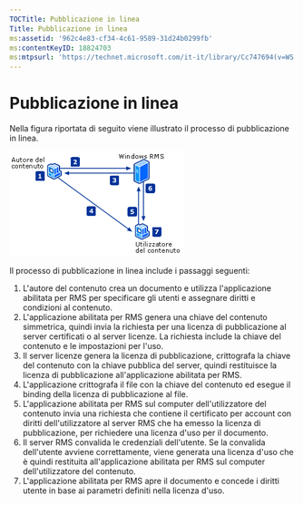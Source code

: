 ```yaml
---
TOCTitle: Pubblicazione in linea
Title: Pubblicazione in linea
ms:assetid: '962c4e83-cf34-4c61-9589-31d24b0299fb'
ms:contentKeyID: 18824703
ms:mtpsurl: 'https://technet.microsoft.com/it-it/library/Cc747694(v=WS.10)'
---
```


Pubblicazione in linea
======================

Nella figura riportata di seguito viene illustrato il processo di pubblicazione in linea.

![](images/Cc747694.897e47b6-fffe-4b11-bc9f-be58539b9f19(WS.10).gif "Processo di pubblicazione online")

Il processo di pubblicazione in linea include i passaggi seguenti:

1.  L'autore del contenuto crea un documento e utilizza l'applicazione abilitata per RMS per specificare gli utenti e assegnare diritti e condizioni al contenuto.
2.  L'applicazione abilitata per RMS genera una chiave del contenuto simmetrica, quindi invia la richiesta per una licenza di pubblicazione al server certificati o al server licenze. La richiesta include la chiave del contenuto e le impostazioni per l'uso.
3.  Il server licenze genera la licenza di pubblicazione, crittografa la chiave del contenuto con la chiave pubblica del server, quindi restituisce la licenza di pubblicazione all'applicazione abilitata per RMS.
4.  L'applicazione crittografa il file con la chiave del contenuto ed esegue il binding della licenza di pubblicazione al file.
5.  L'applicazione abilitata per RMS sul computer dell'utilizzatore del contenuto invia una richiesta che contiene il certificato per account con diritti dell'utilizzatore al server RMS che ha emesso la licenza di pubblicazione, per richiedere una licenza d'uso per il documento.
6.  Il server RMS convalida le credenziali dell'utente. Se la convalida dell'utente avviene correttamente, viene generata una licenza d'uso che è quindi restituita all'applicazione abilitata per RMS sul computer dell'utilizzatore del contenuto.
7.  L'applicazione abilitata per RMS apre il documento e concede i diritti utente in base ai parametri definiti nella licenza d'uso.
